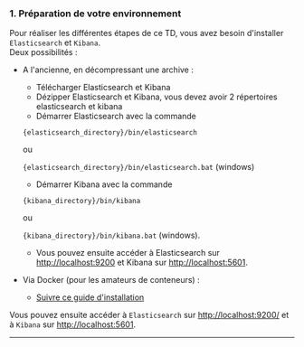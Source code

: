 ### 1. Préparation de votre environnement
Pour réaliser les différentes étapes de ce TD, vous avez besoin d'installer `Elasticsearch` et `Kibana`.  
Deux possibilités :

* A l'ancienne, en décompressant une archive :
    - Télécharger Elasticsearch et Kibana
    - Dézipper Elasticsearch et Kibana, vous devez avoir 2 répertoires elasticsearch et kibana
    - Démarrer Elasticsearch avec la commande 

    `{elasticsearch_directory}/bin/elasticsearch` 
    
    ou 
    
    `{elasticsearch_directory}/bin/elasticsearch.bat` (windows)
    - Démarrer Kibana avec la commande 
    
    `{kibana_directory}/bin/kibana` 
    
    ou 
    
    `{kibana_directory}/bin/kibana.bat` (windows).  
    - Vous pouvez ensuite accéder à Elasticsearch sur [http://localhost:9200](http://localhost:9200/) et Kibana sur [http://localhost:5601](http://localhost:5601).

* Via Docker (pour les amateurs de conteneurs)  :
    - [Suivre ce guide d'installation](https://www.elastic.co/guide/en/elasticsearch/reference/current/docker.html)

Vous pouvez ensuite accéder à `Elasticsearch` sur [http://localhost:9200/](http://localhost:9200) et à `Kibana` sur [http://localhost:5601](http://localhost:5601).

 ---